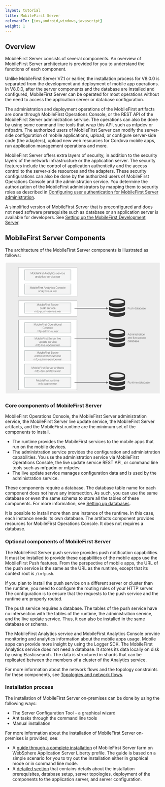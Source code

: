 ```yaml
---
layout: tutorial
title: MobileFirst Server
relevantTo: [ios,android,windows,javascript]
weight: 1
---
```

## Overview
MobileFirst Server consists of several components. An overview of MobileFirst Server architecture is provided for you to understand the functions of each component.

Unlike MobileFirst Server V7.1 or earlier, the installation process for V8.0.0 is separated from the development and deployment of mobile app operations. In V8.0.0, after the server components and the database are installed and configured, MobileFirst Server can be operated for most operations without the need to access the application server or database configuration.

The administration and deployment operations of the MobileFirst artifacts are done through MobileFirst Operations Console, or the REST API of the MobileFirst Server administration service. The operations can also be done by using some command line tools that wrap this API, such as mfpdev or mfpadm. The authorized users of MobileFirst Server can modify the server-side configuration of mobile applications, upload, or configure server-side code (the adapters), upload new web resources for Cordova mobile apps, run application management operations and more.

MobileFirst Server offers extra layers of security, in addition to the security layers of the network infrastructure or the application server. The security features include the control of application authenticity and the access control to the server-side resources and the adapters. These security configurations can also be done by the authorized users of MobileFirst Operations Console and the administration service. You determine the authorization of the MobileFirst administrators by mapping them to security roles as described in [Configuring user authentication for MobileFirst Server administration](../../../installation-configuration/production/server-configuration).

A simplified version of MobileFirst Server that is preconfigured and does not need software prerequisite such as database or an application server is available for developers. See [Setting up the MobileFirst Development Server](../../../installation-configuration/development).

## MobileFirst Server Components
The architecture of the MobileFirst Server components is illustrated as follows:

![Components that make up the MobileFirst Server](server_components.jpg)

### Core components of MobileFirst Server
MobileFirst Operations Console, the MobileFirst Server administration service, the MobileFirst Server live update service, the MobileFirst Server artifacts, and the MobileFirst runtime are the minimum set of the components to install. 

* The runtime provides the MobileFirst services to the mobile apps that run on the mobile devices.
* The administration service provides the configuration and administration capabilities. You use the administration service via MobileFirst Operations Console, the live update service REST API, or command line tools such as mfpadm or mfpdev. 
* The live update service manages configuration data and is used by the administration service.

These components require a database. The database table name for each component does not have any intersection. As such, you can use the same database or even the same schema to store all the tables of these components. For more information, see [Setting up databases](../../../installation-configuration/production/server-configuration).

It is possible to install more than one instance of the runtime. In this case, each instance needs its own database. The artifacts component provides resources for MobileFirst Operations Console. It does not requires a database.

### Optional components of MobileFirst Server
The MobileFirst Server push service provides push notification capabilities. It must be installed to provide these capabilities of the mobile apps use the MobileFirst Push features. From the perspective of mobile apps, the URL of the push service is the same as the URL as the runtime, except that its context root is `/imfpush`.

If you plan to install the push service on a different server or cluster than the runtime, you need to configure the routing rules of your HTTP server. The configuration is to ensure that the requests to the push service and the runtime are properly routed. 

The push service requires a database. The tables of the push service have no intersection with the tables of the runtime, the administration service, and the live update service. Thus, it can also be installed in the same database or schema.

The MobileFirst Analytics service and MobileFirst Analytics Console provide monitoring and analytics information about the mobile apps usage. Mobile apps can provide more insight by using the Logger SDK. The MobileFirst Analytics service does not need a database. It stores its data locally on disk by using Elasticsearch. The data is structured in shards that can be replicated between the members of a cluster of the Analytics service.

For more information about the network flows and the topology constraints for these components, see [Topologies and network flows](../../../installation-configuration/production/server-configuration).

### Installation process
The installation of MobileFirst Server on-premises can be done by using the following ways:

* The Server Configuration Tool - a graphical wizard
* Ant tasks through the command line tools
* Manual installation

For more information about the installation of MobileFirst Server on-premises is provided, see:

* A [guide through a complete installation](../../../installation-configuration/production/) of MobileFirst Server farm on WebSphere  Application Server Liberty profile. The guide is based on a simple scenario for you to try out the installation either in graphical mode or in command line mode.
* A [detailed section](../../../installation-configuration/production/) that contains details about the installation prerequisites, database setup, server topologies, deployment of the components to the application server, and server configuration.

